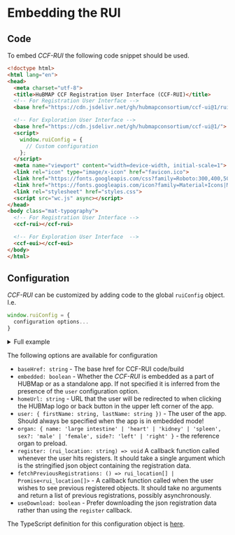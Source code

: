 # Embedding the RUI

## Code

To embed *CCF-RUI* the following code snippet should be used.

```html
<!doctype html>
<html lang="en">
<head>
  <meta charset="utf-8">
  <title>HuBMAP CCF Registration User Interface (CCF-RUI)</title>
  <!-- For Registration User Interface -->
  <base href="https://cdn.jsdelivr.net/gh/hubmapconsortium/ccf-ui@1/rui/">

  <!-- For Exploration User Interface -->
  <base href="https://cdn.jsdelivr.net/gh/hubmapconsortium/ccf-ui@1/">
  <script>
    window.ruiConfig = {
      // Custom configuration
    };
  </script>
  <meta name="viewport" content="width=device-width, initial-scale=1">
  <link rel="icon" type="image/x-icon" href="favicon.ico">
  <link href="https://fonts.googleapis.com/css?family=Roboto:300,400,500&amp;display=swap" rel="stylesheet">
  <link href="https://fonts.googleapis.com/icon?family=Material+Icons|Material+Icons+Sharp" rel="stylesheet">
  <link rel="stylesheet" href="styles.css">
  <script src="wc.js" async></script>
</head>
<body class="mat-typography">
  <!-- For Registration User Interface -->
  <ccf-rui></ccf-rui>

  <!-- For Exploration User Interface  -->
  <ccf-eui></ccf-eui>
</body>
</html>
```

## Configuration

*CCF-RUI* can be customized by adding code to the global `ruiConfig` object. I.e.

```js
window.ruiConfig = {
  configuration options...
}
```

<details>
<summary>Full example</summary>
<pre>
const sampleRegistration = {
  "@context": "https://hubmapconsortium.github.io/hubmap-ontology/ccf-context.jsonld",
  "@id": "http://purl.org/ccf/0.5/06b79119-0e5c-4a46-b7cb-57674ae4f1d8",
  "@type": "SpatialEntity",
  "creator": "Jane Doe",
  "creator_first_name": "Jane",
  "creator_last_name": "Doe",
  "creation_date": "2020-10-21T12:47:39.395Z",
  "ccf_annotations": [
    "http://purl.obolibrary.org/obo/UBERON_0002015"
  ],
  "x_dimension": 16,
  "y_dimension": 12,
  "z_dimension": 14,
  "dimension_units": "millimeter",
  "placement": {
    "@context": "https://hubmapconsortium.github.io/hubmap-ontology/ccf-context.jsonld",
    "@id": "http://purl.org/ccf/1.5/06b79119-0e5c-4a46-b7cb-57674ae4f1d8_placement",
    "@type": "SpatialPlacement",
    "target": "http://purl.org/ccf/latest/ccf.owl#VHFLeftKidney",
    "placement_date": "2020-10-21T12:47:39.395Z",
    "x_scaling": 1,
    "y_scaling": 1,
    "z_scaling": 1,
    "scaling_units": "ratio",
    "x_rotation": 10,
    "y_rotation": 20,
    "z_rotation": 30,
    "rotation_order": "XYZ",
    "rotation_units": "degree",
    "x_translation": 65.26981611431557,
    "y_translation": 92.62797485858627,
    "z_translation": 55.78799389710078,
    "translation_units": "millimeter"
  }
};
window.ruiConfig = {
  baseHref: 'https://cdn.jsdelivr.net/gh/hubmapconsortium/ccf-ui@staging/rui/',
  embedded: true,
  homeUrl: 'https://ingest.hubmapconsortium.org/',
  user: {firstName: 'Jane', lastName: 'Doe'},
  organ: {name: 'kidney', side: 'left', sex: 'female'},
  editRegistration: sampleRegistration,
  register: (data) => {
    prompt('Copy the JSON code to clipboard', data);
  },
  fetchPreviousRegistrations: () => {
    return Promise.resolve([sampleRegistration]);
  },
  useDownload: true
}
</pre>
</details>

The following options are available for configuration

- `baseHref: string` - The base href for CCF-RUI code/build
- `embedded: boolean` - Whether the *CCF-RUI* is embedded as a part of HUBMap or as a standalone app. If not specified it is inferred from the presence of the `user` configuration option.
- `homeUrl: string` - URL that the user will be redirected to when clicking the HUBMap logo or back button in the upper left corner of the app.
- `user: { firstName: string, lastName: string })` - The user of the app. Should always be specified when the app is in embedded mode!
- `organ: { name: 'large intestine' | 'heart' | 'kidney' | 'spleen', sex?: 'male' | 'female', side?: 'left' | 'right' }` - the reference organ to preload.
- `register: (rui_location: string) => void` A callback function called whenever the user hits registers. It should take a single argument which is the stringified json object containing the registration data.
- `fetchPreviousRegistrations: () => rui_location[] | Promise<rui_location[]>` - A callback function called when the user wishes to see previous registered objects. It should take no arguments and return a list of previous registrations, possibly asynchronously.
- `useDownload: boolean` - Prefer downloading the json registration data rather than using the `register` callback.

The TypeScript definition for this configuration object is [here](projects/ccf-rui/src/app/core/services/config/config.ts).
